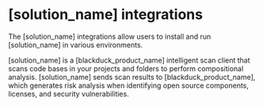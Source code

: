 # [solution_name] integrations

The [solution_name] integrations allow users to install and run [solution_name] in various environments.

[solution_name] is a [blackduck_product_name] intelligent scan client that scans code bases in your projects and folders to perform compositional analysis. [solution_name] sends scan results to [blackduck_product_name], which generates risk analysis when identifying open source components, licenses, and security vulnerabilities.

